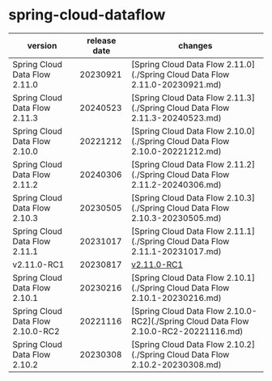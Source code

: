 # spring-cloud-dataflow

|              version              | release date |                                       changes                                        |
|-----------------------------------|--------------|--------------------------------------------------------------------------------------|
| Spring Cloud Data Flow 2.11.0     | 20230921     | [Spring Cloud Data Flow 2.11.0](./Spring Cloud Data Flow 2.11.0-20230921.md)         |
| Spring Cloud Data Flow 2.11.3     | 20240523     | [Spring Cloud Data Flow 2.11.3](./Spring Cloud Data Flow 2.11.3-20240523.md)         |
| Spring Cloud Data Flow 2.10.0     | 20221212     | [Spring Cloud Data Flow 2.10.0](./Spring Cloud Data Flow 2.10.0-20221212.md)         |
| Spring Cloud Data Flow 2.11.2     | 20240306     | [Spring Cloud Data Flow 2.11.2](./Spring Cloud Data Flow 2.11.2-20240306.md)         |
| Spring Cloud Data Flow 2.10.3     | 20230505     | [Spring Cloud Data Flow 2.10.3](./Spring Cloud Data Flow 2.10.3-20230505.md)         |
| Spring Cloud Data Flow 2.11.1     | 20231017     | [Spring Cloud Data Flow 2.11.1](./Spring Cloud Data Flow 2.11.1-20231017.md)         |
| v2.11.0-RC1                       | 20230817     | [v2.11.0-RC1](./v2.11.0-RC1-20230817.md)                                             |
| Spring Cloud Data Flow 2.10.1     | 20230216     | [Spring Cloud Data Flow 2.10.1](./Spring Cloud Data Flow 2.10.1-20230216.md)         |
| Spring Cloud Data Flow 2.10.0-RC2 | 20221116     | [Spring Cloud Data Flow 2.10.0-RC2](./Spring Cloud Data Flow 2.10.0-RC2-20221116.md) |
| Spring Cloud Data Flow 2.10.2     | 20230308     | [Spring Cloud Data Flow 2.10.2](./Spring Cloud Data Flow 2.10.2-20230308.md)         |

